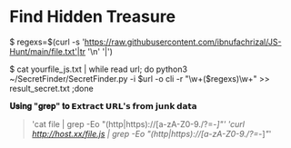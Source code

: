 # Find Hidden Treasure

$ regexs=$(curl -s 'https://raw.githubusercontent.com/ibnufachrizal/JS-Hunt/main/file.txt'|tr '\n' '|')

$ cat yourfile_js.txt | while read url; do python3 ~/SecretFinder/SecretFinder.py -i $url -o cli -r "\w+($regexs)\w+" >> result_secret.txt ;done

**𝐔𝐬𝐢𝐧𝐠 "𝐠𝐫𝐞𝐩" 𝐭𝐨 𝗘𝘅𝘁𝗿𝗮𝗰𝘁 𝗨𝗥𝗟'𝘀 𝗳𝗿𝗼𝗺 𝗷𝘂𝗻𝗸 𝗱𝗮𝘁𝗮**

> 'cat file | grep -Eo "(http|https)://[a-zA-Z0-9./?=_-]*"*'
> 'curl http://host.xx/file.js | grep -Eo "(http|https)://[a-zA-Z0-9./?=_-]*"*'
